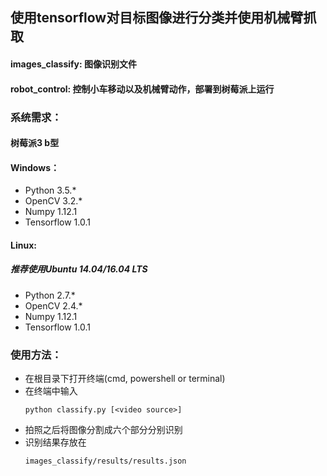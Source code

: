 ## 使用tensorflow对目标图像进行分类并使用机械臂抓取


#### images_classify: 图像识别文件
#### robot_control: 控制小车移动以及机械臂动作，部署到树莓派上运行


### 系统需求：
#### 树莓派3 b型

#### Windows：
- Python 3.5.*
- OpenCV 3.2.*
- Numpy 1.12.1
- Tensorflow 1.0.1

#### Linux:
##### 推荐使用Ubuntu 14.04/16.04 LTS
- Python 2.7.*
- OpenCV 2.4.*
- Numpy 1.12.1
- Tensorflow 1.0.1

### 使用方法：
- 在根目录下打开终端(cmd, powershell or terminal)
- 在终端中输入
    ```
    python classify.py [<video source>]
    ```
- 拍照之后将图像分割成六个部分分别识别
- 识别结果存放在
    ```
    images_classify/results/results.json
    ```
